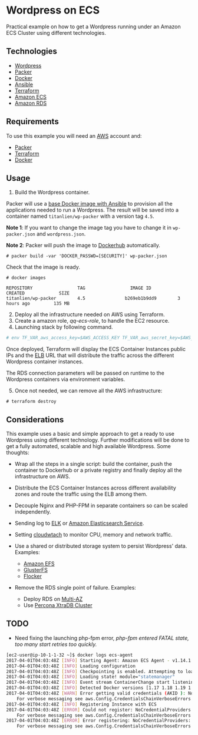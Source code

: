 
# Wordpress on ECS

Practical example on how to get a Wordpress running under an Amazon ECS Cluster using different technologies.

## Technologies

* [Wordpress](https://wordpress.org/)
* [Packer](https://www.packer.io/)
* [Docker](https://www.docker.com/)
* [Ansible](https://www.ansible.com/)
* [Terraform](https://www.terraform.io/)
* [Amazon ECS](https://aws.amazon.com/ecs/)
* [Amazon RDS](https://aws.amazon.com/es/rds/)

## Requirements

To use this example you will need an [AWS](https://aws.amazon.com/es/) account and:

* [Packer](https://www.packer.io/downloads.html)
* [Terraform](https://www.terraform.io/downloads.html)
* [Docker](https://docs.docker.com/engine/installation/)

## Usage

1. Build the Wordpress container.

Packer will use a [base Docker image with Ansible](https://github.com/titanlien/wordpress-ecs/blob/master/Dockerfile) to provision all the applications needed to run a Wordpress. The result will be saved into a container named `titanlien/wp-packer` with a version tag `4.5`.

**Note 1**: If you want to change the image tag you have to change it in `wp-packer.json` and `wordpress.json`.

**Note 2**: Packer will push the image to [Dockerhub](https://hub.docker.com/) automatically.


```
# packer build -var 'DOCKER_PASSWD=[SECURITY]' wp-packer.json
```

Check that the image is ready.

```
# docker images

REPOSITORY                 TAG                 IMAGE ID            CREATED             SIZE
titanlien/wp-packer        4.5               b269eb1b9dd9        3 hours ago         135 MB
```

2. Deploy all the infrastructure needed on AWS using Terraform.
3. Create a amazon role, *qq-ecs-role*, to handle the EC2 resource.
4. Launching stack by following command.
```bash
# env TF_VAR_aws_access_key=$AWS_ACCESS_KEY TF_VAR_aws_secret_key=$AWS_SCERET_KEY TF_VAR_key_name=titan@MBA terraform apply
```

Once deployed, Terraform will display the ECS Container Instances public IPs and the [ELB](https://aws.amazon.com/es/elasticloadbalancing/) URL that will distribute the traffic across the different Wordpress container instances.

The RDS connection parameters will be passed on runtime to the Wordpress containers via environment variables.

5. Once not needed, we can remove all the AWS infrastructure:


```
# terraform destroy
```

## Considerations

This example uses a basic and simple approach to get a ready to use Wordpress using different technology. Further modifications will be done to get a fully automated, scalable and high available Wordpress. Some thoughts:

* Wrap all the steps in a single script: build the container, push the container to Dockerhub or a private registry and finally deploy all the infrastructure on AWS.
* Distribute the ECS Container Instances across different availability zones and route the traffic using the ELB among them.
* Decouple Nginx and PHP-FPM in separate containers so can be scaled independently.

* Sending log to [ELK](https://www.elastic.co/products) or [Amazon Elasticsearch Service](https://aws.amazon.com/elasticsearch-service/).
* Setting [cloudwtach](http://docs.aws.amazon.com/AWSEC2/latest/UserGuide/mon-scripts.html) to monitor CPU, memory and network traffic.
* Use a shared or distributed storage system to persist Wordpress' data. Examples:
    * [Amazon EFS](https://aws.amazon.com/efs/)
    * [GlusterFS](https://www.gluster.org/)
    * [Flocker](https://docs.clusterhq.com/en/latest/docker-integration/)
* Remove the RDS single point of failure. Examples:
    * Deploy RDS on [Multi-AZ](http://docs.aws.amazon.com/AmazonRDS/latest/UserGuide/Concepts.MultiAZ.html)
    * Use [Percona XtraDB Cluster](https://www.percona.com/software/mysql-database/percona-xtradb-cluster)

## TODO

* Need fixing the launching php-fpm error, *php-fpm entered FATAL state, too many start retries too quickly.*

```bash
[ec2-user@ip-10-1-1-32 ~]$ docker logs ecs-agent
2017-04-01T04:03:48Z [INFO] Starting Agent: Amazon ECS Agent - v1.14.1 (467c3d7)
2017-04-01T04:03:48Z [INFO] Loading configuration
2017-04-01T04:03:48Z [INFO] Checkpointing is enabled. Attempting to load state
2017-04-01T04:03:48Z [INFO] Loading state! module="statemanager"
2017-04-01T04:03:48Z [INFO] Event stream ContainerChange start listening...
2017-04-01T04:03:48Z [INFO] Detected Docker versions [1.17 1.18 1.19 1.20 1.21 1.22 1.23]
2017-04-01T04:03:48Z [WARN] Error getting valid credentials (AKID ): NoCredentialProviders: no valid providers in chain. Deprecated.
	For verbose messaging see aws.Config.CredentialsChainVerboseErrors
2017-04-01T04:03:48Z [INFO] Registering Instance with ECS
2017-04-01T04:03:48Z [ERROR] Could not register: NoCredentialProviders: no valid providers in chain. Deprecated.
	For verbose messaging see aws.Config.CredentialsChainVerboseErrors
2017-04-01T04:03:48Z [ERROR] Error registering: NoCredentialProviders: no valid providers in chain. Deprecated.
	For verbose messaging see aws.Config.CredentialsChainVerboseErrors
```